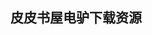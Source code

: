 ## 皮皮书屋电驴下载资源 

[Statistical Analysis with Excel For Dummies, 3rd Edition.pdf]: (ed2k://|file|Statistical%20Analysis%20with%20Excel%20For%20Dummies%2C%203rd%20Edition.pdf|44529878|c0be9b632141f445d9c123622444aa65|h=w4ehzlkhkpv2wmrusreuvds3drjkeak5|/)

[Mondrian in Action.pdf]: (ed2k://|file|Mondrian%20in%20Action.pdf|12981616|69b9663f522a2a06f4cbea68bf602618|h=gvqny4j5kaz4bosvmcur3pszlwdnf35a|/)

[Node for Front-End Developers.pdf]: (ed2k://|file|Node%20for%20Front-End%20Developers.pdf|5435250|acb28b1c239368f37c65beaa9dd45647|h=lyhdygvqklho4ffy6rr4gi6rzpjoihqj|/)

[CCIE Routing and Switching Exam Certification Guide 4th Edition.pdf]: (ed2k://|file|CCIE%20Routing%20and%20Switching%20Exam%20Certification%20Guide%204th%20Edition.pdf|13929850|158bad3117244c8d94b7d7a134d738a7|h=zrrxlc67abmwxcmujugtkpr72n5tjypb|/)

[Prefactoring.chm]: (ed2k://|file|Prefactoring.chm|837033|3b741c1c1ec7db287020f45a68d8bfc7|h=74ojcdwzzpvvkeqcb5ajctqb2hs2inyl|/)

[JavaScript权威指南（第四版）.pdf]: (ed2k://|file|JavaScript%E6%9D%83%E5%A8%81%E6%8C%87%E5%8D%97%EF%BC%88%E7%AC%AC%E5%9B%9B%E7%89%88%EF%BC%89.pdf|35742430|fb25396ee1100dc7e55d24953939f819|h=evylvvssc4phl5bncl76nzxmsrv2rvah|/)

[Data Mining Techniques in CRM_ Inside Customer Segmentation.pdf]: (ed2k://|file|Data%20Mining%20Techniques%20in%20CRM_%20Inside%20Customer%20Segmentation.pdf|4262279|c78736edd80839d5eee26b121215af13|h=3kzl5jcg5s2lht6u4yasgnpeoydxyw52|/)

[Objective-C for iPhone Developers, A Beginner’s Guide.pdf]: (ed2k://|file|Objective-C%20for%20iPhone%20Developers%2C%20A%20Beginner%E2%80%99s%20Guide.pdf|6485996|09a46342fa09fff3ee506f7d5a6fc880|h=x46pg7f5ve2stateg7ztufi5hq4yuejj|/)

[Excel 2010 Formulas.pdf]: (ed2k://|file|Excel%202010%20Formulas.pdf|11098883|132a7263a0fe83b3ee320b735094c613|h=u6645z7uvbefu4hz5coyw2m4xvtqktg2|/)

[时间管理(ZIP卷1).pdf]: (ed2k://|file|%E6%97%B6%E9%97%B4%E7%AE%A1%E7%90%86%28ZIP%E5%8D%B71%29.pdf|30408704|a4c7507f08d6b4540a8365ac6bfcadd3|h=cuveaa3d3cf6lqn6xpunhcwonx3nmmdj|/)

[Mac OS X 10.6 Snow Leopard Pocket Guide.pdf]: (ed2k://|file|Mac%20OS%20X%2010.6%20Snow%20Leopard%20Pocket%20Guide.pdf|2838649|8d543610eb99dccdc65ae3c1825e4544|h=dozvnnwo5yjvg3a2b7hfufqgpiitziya|/)

[PHP 6_MySQL Programming for the Absolute Beginner.pdf]: (ed2k://|file|PHP%206_MySQL%20Programming%20for%20the%20Absolute%20Beginner.pdf|8872954|a3f54912fe8d40bac31dfb4909dceadb|h=wq345fe3axttnd4chvj4zcrnxfr6mpr4|/)

[Core Java,Volume I_Fundamentals English Edition.pdf]: (ed2k://|file|Core%20Java%2CVolume%20I_Fundamentals%20English%20Edition.pdf|20228022|6a99d3c72e7c969124fa5623b489150a|h=xswlb5nl4egqsqhrg6bu3g2wkaurdqgo|/)

[Visual C＋＋经典.zip]: (ed2k://|file|Visual%20C%EF%BC%8B%EF%BC%8B%E7%BB%8F%E5%85%B8.zip|13654006|fe1a499e625b03bb52857ecb7a7bb5b7|h=xhtdyvk3l7ypydjqul6ob576p75q6aor|/)

[The Java EE 6 Tutorial_ Basic Concepts, 4th Edition.pdf]: (ed2k://|file|The%20Java%20EE%206%20Tutorial_%20Basic%20Concepts%2C%204th%20Edition.pdf|18914794|b0743246b272f1eb7d280cb75127ee31|h=jusu2ybyxswhqygy2uobzj3uq5ybyo5v|/)

[Advanced Software Testing – Vol. 2, Guide to the ISTQB Advanced Certification as an Advanced Test Manager.chm]: (ed2k://|file|Advanced%20Software%20Testing%20%E2%80%93%20Vol.%202%2C%20Guide%20to%20the%20ISTQB%20Advanced%20Certification%20as%20an%20Advanced%20Test%20Manager.chm|8221654|b8ec25aa1b2f88249c4e698ac4e12351|h=mqloh6imuei6zfxrsxi7ciusd6m5ine2|/)

[分布式系统_概念与设计(原书第5版)part2.pdf]: (ed2k://|file|%E5%88%86%E5%B8%83%E5%BC%8F%E7%B3%BB%E7%BB%9F_%E6%A6%82%E5%BF%B5%E4%B8%8E%E8%AE%BE%E8%AE%A1%28%E5%8E%9F%E4%B9%A6%E7%AC%AC5%E7%89%88%29part2.pdf|41943040|a59abb411d541003a266f161e5794377|h=cgx3chtjivtsklsryzxysha6ojwxfrr2|/)

[More Effective C#.chm]: (ed2k://|file|More%20Effective%20C%23.chm|534265|807d0164efc36cbd36b6cfa77ef9804a|h=girssm3gpegchk76rlq4acse7qoflylb|/)

[Sams Teach Yourself YouTube™ in 10 Minutes.pdf]: (ed2k://|file|Sams%20Teach%20Yourself%20YouTube%E2%84%A2%20in%2010%20Minutes.pdf|6867022|191a32fcfaff52fa308bfef289dc2d88|h=qzznp3hrcvf6vsegekb76ams7uaapvxi|/)

[Refactoring Workbook.chm]: (ed2k://|file|Refactoring%20Workbook.chm|518245|9ce25657a053d7db2fb8ecc5b330262f|h=ckayy25cn5udgtm7j64trmq5222riwwv|/)

[XML and InDesign.pdf]: (ed2k://|file|XML%20and%20InDesign.pdf|16858790|4a93e0b06f859d173025e7d0951a7ce6|h=y7lslygetwmixif2m42edwaoepokpe3l|/)

[PSP软件工程师的自我改进过程(英文版).pdf]: (ed2k://|file|PSP%E8%BD%AF%E4%BB%B6%E5%B7%A5%E7%A8%8B%E5%B8%88%E7%9A%84%E8%87%AA%E6%88%91%E6%94%B9%E8%BF%9B%E8%BF%87%E7%A8%8B%28%E8%8B%B1%E6%96%87%E7%89%88%29.pdf|46297643|b418b42dd37d615349e9d200390912fa|h=fzd227s2l25wpyykiskb3ggnqrfqnjvo|/)

[Computation and Storage in the Cloud (EPUB).pdf]: (ed2k://|file|Computation%20and%20Storage%20in%20the%20Cloud%20%28EPUB%29.pdf|3558030|a0eef647cacc468a597a5046a1ef8b75|h=mwigejttqffxkjky654t6x7pc7cr6w7i|/)

[Data Binding with Windows Forms 2.0.chm]: (ed2k://|file|Data%20Binding%20with%20Windows%20Forms%202.0.chm|5942850|dd7e518850f5c7c218d58affe4089c1d|h=pa6r3oyzlqhpc4fknqpdfuawodtlnsxw|/)

[XSS Attacks_ Cross Site Scripting Exploits and Defense.pdf]: (ed2k://|file|XSS%20Attacks_%20Cross%20Site%20Scripting%20Exploits%20and%20Defense.pdf|6544133|eea8e0f9261efd4643c364cceae553d9|h=foerwig4jfdgxbht5gsxqgaunaqvsuw2|/)

[An Introduction to the Theory of  Computation.pdf]: (ed2k://|file|An%20Introduction%20to%20the%20Theory%20of%20%20Computation.pdf|6749920|1f6ee525cb4ddf5b9dd298fcbb92c548|h=wmu6cvw7zjdl3fxlbtks6sudp3gmuyrh|/)

[Cryptography and Network Security, Fifth Edition.pdf]: (ed2k://|file|Cryptography%20and%20Network%20Security%2C%20Fifth%20Edition.pdf|8366547|b2b56ae0ce74000fefabac36f74ced07|h=zlxvofqusljpycdvzubfuuakcigugrpb|/)

[3D Face Modeling, Analysis and Recognition(epub版).pdf]: (ed2k://|file|3D%20Face%20Modeling%2C%20Analysis%20and%20Recognition%28epub%E7%89%88%29.pdf|5842512|c0bbff48fd585745183ea38e8c1b0380|h=nlg56ovupfke3vlg5dxlhiposk6np4fq|/)

[Single Page Web Applications.pdf]: (ed2k://|file|Single%20Page%20Web%20Applications.pdf|13683799|4ca4ae8eb1d65d778b7e89ac33268955|h=jmhdk6cobiym3qqekumwn2vwrqyyaueq|/)

[Home Networking_ A Visual Do-It-Yourself Guide.chm]: (ed2k://|file|Home%20Networking_%20A%20Visual%20Do-It-Yourself%20Guide.chm|2813396|5b8b0be7f5c658ef7889cb1aecc98618|h=yxzrxzeuimbim4e2yqkmg4uo3s645jbe|/)

[《C++程序设计原理与实践》迷你书.pdf]: (ed2k://|file|%E3%80%8AC%2B%2B%E7%A8%8B%E5%BA%8F%E8%AE%BE%E8%AE%A1%E5%8E%9F%E7%90%86%E4%B8%8E%E5%AE%9E%E8%B7%B5%E3%80%8B%E8%BF%B7%E4%BD%A0%E4%B9%A6.pdf|20290538|0a34072bfde6c80514178bb8b12fc162|h=s7xzdob3egxqlt2vyh6ol2p32gw4k7gc|/)

[JavaScript_ The Definitive Guide 6th edition.pdf]: (ed2k://|file|JavaScript_%20The%20Definitive%20Guide%206th%20edition.pdf|14129653|eea8e6e3102374842002cb8ae5aebf72|h=63w4t4bip6u5z6degzas6f6kjg6gwlpu|/)

[Programmers At Work.pdf]: (ed2k://|file|Programmers%20At%20Work.pdf|1585038|6026d0698e0a271f34321ed640077f62|h=5iansnzkpmko5pew7sj2h4ipfeoxcq5w|/)

[高等数学上（同济六版）.pdf]: (ed2k://|file|%E9%AB%98%E7%AD%89%E6%95%B0%E5%AD%A6%E4%B8%8A%EF%BC%88%E5%90%8C%E6%B5%8E%E5%85%AD%E7%89%88%EF%BC%89.pdf|6620856|997894874316936bd6589e78b063c79a|h=2cdr44m226fe5jhbbsia5suyt52zlt6h|/)

[Adobe Photoshop CS5 for Photographers_ a professional image editor’s guide to the creative use of Photoshop for the Macintosh and PC.pdf]: (ed2k://|file|Adobe%20Photoshop%20CS5%20for%20Photographers_%20a%20professional%20image%20editor%E2%80%99s%20guide%20to%20the%20creative%20use%20of%20Photoshop%20for%20the%20Macintosh%20and%20PC.pdf|35460064|86002a9cedee5d3bc43ff900e64826dc|h=drrogi3pi3zlwfxhbvobmrkllguu4cc3|/)

[Windows Forms 2.0 Programming, 2nd Edition.chm]: (ed2k://|file|Windows%20Forms%202.0%20Programming%2C%202nd%20Edition.chm|15932855|475a5962cee93e78d963863f82751be0|h=q2yhfzgbhbc4aadbo4o5hvbz4nkekfvz|/)

[Writing Compilers and Interpreters (converted PDF).pdf]: (ed2k://|file|Writing%20Compilers%20and%20Interpreters%20%28converted%20PDF%29.pdf|7045688|cfb8dcfab4e3f9d5696bbc13fa34baa7|h=56c4bul5svjyghsprogngz5dfuhf2a6u|/)

[Windows Forms Programming in Visual Basic .NET.chm]: (ed2k://|file|Windows%20Forms%20Programming%20in%20Visual%20Basic%20.NET.chm|6383862|30b4002442d8d4b5d7cd8e74dd2a2e1b|h=mlvsy7bnwyiilc6nms6b2ebzn4o466gc|/)

[DOOM启世录.pdf]: (ed2k://|file|DOOM%E5%90%AF%E4%B8%96%E5%BD%95.pdf|1078166|9329672b3433e4c4f552d16bb267ddaf|h=4pkwk27g3dg35urlk66najlulr5ll7eg|/)

[Modeling Semantic Web Services.pdf]: (ed2k://|file|Modeling%20Semantic%20Web%20Services.pdf|4611270|54e1e2d6aa7ae27da37a7e01408dc385|h=4rpytn2kjrb2syqyy2qlbpnod72dmlol|/)

[Java编程规范.pdf]: (ed2k://|file|Java%E7%BC%96%E7%A8%8B%E8%A7%84%E8%8C%83.pdf|41115493|97706ce11eba4baf79f7ef86cc313813|h=3d2powitgs5its2bscvv6nwijnkrwyjv|/)

[C++程序设计原理与实践.pdf]: (ed2k://|file|C%2B%2B%E7%A8%8B%E5%BA%8F%E8%AE%BE%E8%AE%A1%E5%8E%9F%E7%90%86%E4%B8%8E%E5%AE%9E%E8%B7%B5.pdf|35307607|b5604715710b61111ea8911ce86ce810|h=d6jsy3alo5a4a6hxmvusiucn2prsf7md|/)

[The Interpretation of Dreams.pdf]: (ed2k://|file|The%20Interpretation%20of%20Dreams.pdf|1940977|eaca6c316185aece50a2dc8b934a40ef|h=xshnkpbra4qn5lt7u4ydztsozzs3l6q4|/)

[研究之美.pdf]: (ed2k://|file|%E7%A0%94%E7%A9%B6%E4%B9%8B%E7%BE%8E.pdf|18682787|1b823c8434e49c803d60a129b3e19948|h=rg6phvhvsbpvbwkr3orw4buaxpq6xlik|/)

[Professional Blogging For Dummies.pdf]: (ed2k://|file|Professional%20Blogging%20For%20Dummies.pdf|12410336|4d3e66111e14bdf9645e37ec03f4cfab|h=auxrxzljgmmixackuaro7duzavo45r5s|/)

[SGI STL 源码剖析.pdf]: (ed2k://|file|SGI%20STL%20%E6%BA%90%E7%A0%81%E5%89%96%E6%9E%90.pdf|6523379|0bdb2940bbc980951aa3b756d1e5f246|h=dnfbl7xn7w4qeuusn2ibd634bez7gzdl|/)

[Pro AngularJS.pdf]: (ed2k://|file|Pro%20AngularJS.pdf|14300007|bf320bf5f9972e6db9839c3ea7495a22|h=rk556tbt6bjt32ozs7i3onjbhjhmyl6q|/)

[Java Programming 24-Hour Trainer.pdf]: (ed2k://|file|Java%20Programming%2024-Hour%20Trainer.pdf|12982938|f1b211d20e4d27bcd60eb8c97169b1cd|h=nzjziroy3paqxqrnllfcmbo3prj2vbdl|/)

[Successful Software Development (2nd Edition).pdf]: (ed2k://|file|Successful%20Software%20Development%20%282nd%20Edition%29.pdf|11441419|3182664eb94c25f157832bbddcad416d|h=o7gim3i6a64vaxcg2vayorxnqyvqzekr|/)

[Cocoa in a Nutshell.chm]: (ed2k://|file|Cocoa%20in%20a%20Nutshell.chm|1756282|3d6d5223e8354ba0689325708d64fb56|h=xh5iw7xooovhy5tb62uo3muse2f3ncob|/)

[MCTS Self-Paced Training Kit (Exam 70-643)_ Configuring Windows Server 2008 Applications Infrastructure, Second Edition.pdf]: (ed2k://|file|MCTS%20Self-Paced%20Training%20Kit%20%28Exam%2070-643%29_%20Configuring%20Windows%20Server%202008%20Applications%20Infrastructure%2C%20Second%20Edition.pdf|37965321|0f657cf992f3c642887569c06f4620ca|h=braonlqajq2a25eectod2voj3y2ysfbf|/)

[Oracle Database 11g Release 2 High Availability.pdf]: (ed2k://|file|Oracle%20Database%2011g%20Release%202%20High%20Availability.pdf|5682654|f5bb7cd05cba6184a3cccec96004b16c|h=brwyea7fpal7dkza7co64wt7em5bexg3|/)

[REST in Practice.pdf]: (ed2k://|file|REST%20in%20Practice.pdf|12820398|554d7727fb549f12d532b381b28b5b1f|h=c5m6zbkctcszezgl7sopgogezki7b3hj|/)

[OOP – Learn Object Oriented Thinking and Programming.pdf]: (ed2k://|file|OOP%20%E2%80%93%20Learn%20Object%20Oriented%20Thinking%20and%20Programming.pdf|6209574|dce2e20fe5f750dfab3a600e6ca1c274|h=zr7v3im47i6acwmr7apph7pwygriavyc|/)

[Linux System Administration.pdf]: (ed2k://|file|Linux%20System%20Administration.pdf|3581533|5442f4efc4c2688cf02a29bae63bc74f|h=f522q6ggc6lcdbxg4lgxq7rdp2n2dswu|/)

[Radar Handbook(3rd).pdf]: (ed2k://|file|Radar%20Handbook%283rd%29.pdf|16332524|b9399b4f809f51806ce1eacf6e978b20|h=wflb2aaccqu43j3gisz34fgshsru64sj|/)

[Guide to Scientific Computing in C++ (Undergraduate Topics in Computer Science).pdf]: (ed2k://|file|Guide%20to%20Scientific%20Computing%20in%20C%2B%2B%20%28Undergraduate%20Topics%20in%20Computer%20Science%29.pdf|1835901|6b7120e8739ad57383770c8eeb5135c5|h=phsnife54tk7qgtdxihcfcsfnls7f3lw|/)

[Intel指令集1.pdf]: (ed2k://|file|Intel%E6%8C%87%E4%BB%A4%E9%9B%861.pdf|3107590|f1c0c949e46d65003d022cc173299c3c|h=qxqegz3i3ivrxuocm6mnh6q3xontqx6v|/)

[世界上最经典的心理学故事全集.pdf]: (ed2k://|file|%E4%B8%96%E7%95%8C%E4%B8%8A%E6%9C%80%E7%BB%8F%E5%85%B8%E7%9A%84%E5%BF%83%E7%90%86%E5%AD%A6%E6%95%85%E4%BA%8B%E5%85%A8%E9%9B%86.pdf|22075124|f78bf203c5a48b529f10fd81a67569b6|h=lcjoatqvphdnlpk5w2eckgau7dcxoh53|/)

[Pro Flex on Spring.pdf]: (ed2k://|file|Pro%20Flex%20on%20Spring.pdf|8998708|e76a62eee392cafe2f499e6ad8c64073|h=yoxugmosdtgb3mpmvtxdmib2f5zqgjpg|/)

[Complex Data Warehousing and Knowledge Discovery for Advanced Retrieval Development_ Innovative Methods and Applications.pdf]: (ed2k://|file|Complex%20Data%20Warehousing%20and%20Knowledge%20Discovery%20for%20Advanced%20Retrieval%20Development_%20Innovative%20Methods%20and%20Applications.pdf|19604963|6242dbc5efa645e07ec051345284fb27|h=zwba2e5of43oketcllkszlv6saztxqrx|/)

[Secure Programming with Static Analysis.pdf]: (ed2k://|file|Secure%20Programming%20with%20Static%20Analysis.pdf|4939530|2fca62a3369b9cd6cceec3eebbaa40bb|h=dlxapizxnmyjut42mdx4lxmynruj4vgh|/)

[Algorithms Sequential and Parallel A Unified_ A Unified Approach, Second Edition.pdf]: (ed2k://|file|Algorithms%20Sequential%20and%20Parallel%20A%20Unified_%20A%20Unified%20Approach%2C%20Second%20Edition.pdf|2049362|f9fa6afe3a3a6d3c5bf2d5070a40fcc1|h=nucgvmypcpadmfs522mkhqpqywxtt6iu|/)

[Applying UML and Patterns.pdf]: (ed2k://|file|Applying%20UML%20and%20Patterns.pdf|15971105|2dae9631dfecbd97e472f22096725c5f|h=gfjxggzy32o4p5lqaq5jm7bnf6vack7j|/)

[Network Programming with Perl.chm]: (ed2k://|file|Network%20Programming%20with%20Perl.chm|9956690|ae66ad2629f323971c2aa999c4c3cd4e|h=suxbgppltcehriwl3goobwcprjtottfv|/)

[Database System Implementation, 2ed.pdf]: (ed2k://|file|Database%20System%20Implementation%2C%202ed.pdf|38379491|18c42b8d57fdf8866b5a50add13184f7|h=kyynvtd3j5xhg44eizpmkyolegijmob7|/)

[WordPress Bible.pdf]: (ed2k://|file|WordPress%20Bible.pdf|12030463|2fc569d4af35ee184cdec63bbed210c6|h=4j32awuico4uhv2o2ewmx42ce5suinq5|/)

[iOS Sensor Apps with Arduino.pdf]: (ed2k://|file|iOS%20Sensor%20Apps%20with%20Arduino.pdf|43407619|068e75b3b92f757283337a9d74197742|h=5v3xmzsbnmko6k3d2ajgljfjg3e62gkr|/)

[Scalable and Secure Internet Services and Architecture.pdf]: (ed2k://|file|Scalable%20and%20Secure%20Internet%20Services%20and%20Architecture.pdf|7776763|80a492533c9a95b6853f6f9350ad22df|h=las5pojpubwtggx267iuvx7u4xx3rgwx|/)

[How to Do Everything with Your BlackBerry, Second Edition.chm]: (ed2k://|file|How%20to%20Do%20Everything%20with%20Your%20BlackBerry%2C%20Second%20Edition.chm|12436522|8608c81abc60101361295f9e4fc63ecb|h=cdticbekxnkeu5mqmcbhoj7chcbtfkw3|/)

[你不可不做的爱爱101式.王聪霖.全彩版.pdf.pdf]: (ed2k://|file|%E4%BD%A0%E4%B8%8D%E5%8F%AF%E4%B8%8D%E5%81%9A%E7%9A%84%E7%88%B1%E7%88%B1101%E5%BC%8F.%E7%8E%8B%E8%81%AA%E9%9C%96.%E5%85%A8%E5%BD%A9%E7%89%88.pdf.pdf|37754383|9d27c51c8906643cbbc9552b48e2595a|h=wim4mbxfgdew4r747obizppn52qdp4fo|/)

[The Game Jam Survival Guide.pdf]: (ed2k://|file|The%20Game%20Jam%20Survival%20Guide.pdf|2141930|84192a873e99056bfbe998c32d91a5d1|h=zamhhkyyz4ab726byln33w3rkmnullck|/)

[Microsoft SQL Server 2008 Analysis Services Unleashed.pdf]: (ed2k://|file|Microsoft%20SQL%20Server%202008%20Analysis%20Services%20Unleashed.pdf|14567662|954888a4b592caa4e45b502ef4708d92|h=pfnioc5jn452hwh2v2zi47vv5rivob2t|/)

[Scrappy Information Security.pdf]: (ed2k://|file|Scrappy%20Information%20Security.pdf|1736254|9e365ca6ba8b62acdd27458e24e649d8|h=vhlpys5dwm5kl5y3c7gted7eek3fj5at|/)

[The Best Damn Windows Server 2008 Book Period, Second Edition.pdf]: (ed2k://|file|The%20Best%20Damn%20Windows%20Server%202008%20Book%20Period%2C%20Second%20Edition.pdf|20177879|b28d26bf0dd1c30ddd13da6c4b8de9a4|h=dr6hehyd2xdxwzg3bvs7piuwbzezenwo|/)

[Wireless Internet Security_ Architecture and Protocols.pdf]: (ed2k://|file|Wireless%20Internet%20Security_%20Architecture%20and%20Protocols.pdf|1974508|1650b8b2709f2bf8f92e6276f28405f0|h=n247m5m74tmjnhhld2w7hodzvosv6zh7|/)

[Java Generics and Collections (EPUB).pdf]: (ed2k://|file|Java%20Generics%20and%20Collections%20%28EPUB%29.pdf|1536280|1360ee0f14438e124453bb31615a2e53|h=tdwxoenbq2t2ljsv5izvvhvylzbj5lgi|/)

[Take Control of iPad Basics.pdf]: (ed2k://|file|Take%20Control%20of%20iPad%20Basics.pdf|2436461|41e318bbd7c598b28c6a1bc9c94f9638|h=hu4v7hrcez64fur4lvq2eofg477ksrlb|/)

[MATLAB C# Book.pdf]: (ed2k://|file|MATLAB%20C%23%20Book.pdf|3460523|98ddb97ac216668af1bf9ecb40ffaf5b|h=dsuioqi5lgiko3dn6bcmetqwmjgkbc5s|/)

[PHP Game Programming.pdf]: (ed2k://|file|PHP%20Game%20Programming.pdf|5591569|6d5c414a414f1aa38e3dd7f1f3516b0f|h=c7rvlgxtzlq3hw4vjpe3di24gj75itgg|/)

